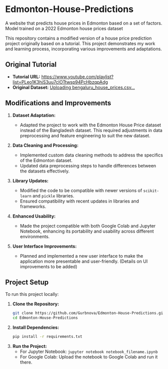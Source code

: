 # Edmonton-House-Predictions
A website that predicts house prices in Edmonton based on a set of factors. Model trained on a 2022 Edmonton house prices dataset

This repository contains a modified version of a house price prediction project originally based on a tutorial. This project demonstrates my work and learning process, incorporating various improvements and adaptations.

## Original Tutorial

- **Tutorial URL:** https://www.youtube.com/playlist?list=PLeo1K3hjS3uu7clOTtwsp94PcHbzqpAdg
- **Original Dataset:** [Uploading bengaluru_house_prices.csv…]()


## Modifications and Improvements

1. **Dataset Adaptation:**
   - Adapted the project to work with the Edmonton House Price dataset instead of the Bangladesh dataset. This required adjustments in data preprocessing and feature engineering to suit the new dataset.

2. **Data Cleaning and Processing:**
   - Implemented custom data cleaning methods to address the specifics of the Edmonton dataset.
   - Updated data preprocessing steps to handle differences between the datasets effectively.

3. **Library Updates:**
   - Modified the code to be compatible with newer versions of `scikit-learn` and `pickle` libraries.
   - Ensured compatibility with recent updates in libraries and frameworks.

4. **Enhanced Usability:**
   - Made the project compatible with both Google Colab and Jupyter Notebook, enhancing its portability and usability across different environments.

5. **User Interface Improvements:**
   - Planned and implemented a new user interface to make the application more presentable and user-friendly. (Details on UI improvements to be added)

## Project Setup

To run this project locally:

1. **Clone the Repository:**
   ```sh
   git clone https://github.com/Gurbnova/Edmonton-House-Predictions.git
   cd Edmonton-House-Predictions
2. **Install Dependencies:**
   ```sh
   pip install -r requirements.txt

3. **Run the Project:**
   - For Jupyter Notebook: `jupyter notebook notebook_filename.ipynb`
   - For Google Colab: Upload the notebook to Google Colab and run it there.
